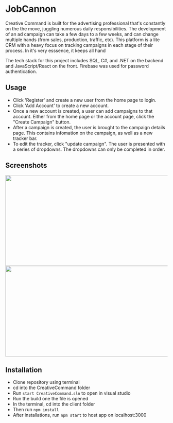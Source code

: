 # JobCannon

Creative Command is built for the advertising professional that's constantly on the the move, juggling numerous daily responsibilities. The development of an ad campaign can take a few days to a few weeks, and can change multiple hands (from sales, production, traffic, etc). This platform is a lite CRM with a heavy focus on tracking campaigns in each stage of their process. In it's very esssence, it keeps all hand

The tech stack for this project includes SQL, C#, and .NET on the backend and JavaScript/React on the front. Firebase was used for password authentication.

## Usage

- Click 'Register' and create a new user from the home page to login.
- Click 'Add Account' to create a new account. 
- Once a new account is created, a user can add campaigns to that account. Either from the home page or the account page, click the "Create Campaign" button.
- After a campaign is created, the user is brought to the campaign details page. This contains infomation on the campaign, as well as a new tracker bar.
- To edit the tracker, click "update campaign". The user is presented with a series of dropdowns. The dropdowns can only be completed in order.



## Screenshots

<img src="https://res.cloudinary.com/dhduglm4j/image/upload/v1605544279/creative_command_g17yub.png" height="282" width="639">
<img src="https://res.cloudinary.com/dhduglm4j/image/upload/v1605544279/creativecommand2_qvdlv7.png" height="282" width="639">


## Installation

- Clone repository using terminal
- cd into the CreativeCommand folder
- Run `start CreativeCommand.sln` to open in visual studio
- Run the build one the file is opened
- In the terminal, cd into the client folder
- Then run `npm install`
- After installations, run `npm start` to host app on localhost:3000